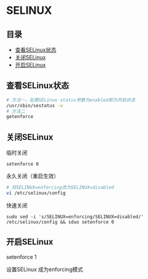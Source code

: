 # SELINUX

## 目录

-   [查看SELinux状态](#查看SELinux状态)
-   [关闭SELinux](#关闭SELinux)
-   [开启SELinux](#开启SELinux)

## 查看SELinux状态

```bash
# 方法一，如果SELinux status参数为enabled即为开启状态
/usr/sbin/sestatus -v
# 方法二
getenforce
```

## 关闭SELinux

临时关闭

```纯文本
setenforce 0
```

永久关闭（重启生效）

```bash
# 将SELINUX=enforcing改为SELINUX=disabled
vi /etc/selinux/config
```

快速关闭

```纯文本
sudo sed -i 's/SELINUX=enforcing/SELINUX=disabled/' /etc/selinux/config && sduo setenforce 0
```

## 开启SELinux

setenforce 1

设置SELinux 成为enforcing模式
